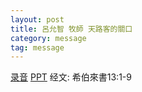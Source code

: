 ```yaml
---
layout: post
title: 呂允智 牧師 天路客的關口
category: message
tag: message
---
```


[录音](https://drive.google.com/open?id=1b26ERopEdpyxGIMA_xc-D9gtIT3GqOwD) [PPT](https://drive.google.com/open?id=1B1KTl97frx3ra4XqjTIaoJkTdxU4drFI) 经文: 希伯來書13:1-9
